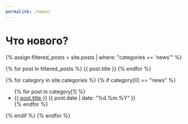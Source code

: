 ```yaml
---
permalink: /news/
---
```

# Что нового?

{% assign filtered_posts = site.posts | where: "categories == 'news'" %}

{% for post in filtered_posts %}
  {{ post.title }}
{% endfor %}

{% for category in site.categories %}
  {% if category[0] == "news" %}
  <ul>
    {% for post in category[1] %}
      <li><a href="{{ post.url }}">{{ post.title }}</a> {{ post.date | date: "%d.%m.%Y" }}</li>
    {% endfor %}
  </ul>
  {% endif %}
{% endfor %}
